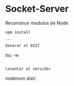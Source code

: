 
# Socket-Server

Reconstruir modulos de Node
````
npm install

```
Generar el DIST
````
tsc -w

```

Levantar el servidor
````
nodemon dist/

```